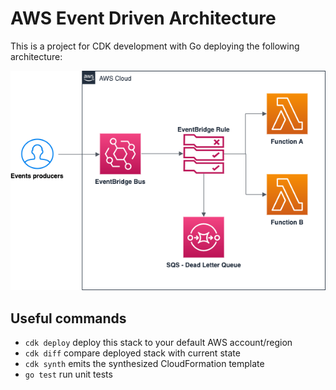 # AWS Event Driven Architecture

This is a project for CDK development with Go deploying the following architecture:

![alt text](https://github.com/nakrule/aws/blob/main/cdk/go/event_driven_architecture/AWS%20Event%20Driven%20Architecture.png)

## Useful commands

 * `cdk deploy`      deploy this stack to your default AWS account/region
 * `cdk diff`        compare deployed stack with current state
 * `cdk synth`       emits the synthesized CloudFormation template
 * `go test`         run unit tests
